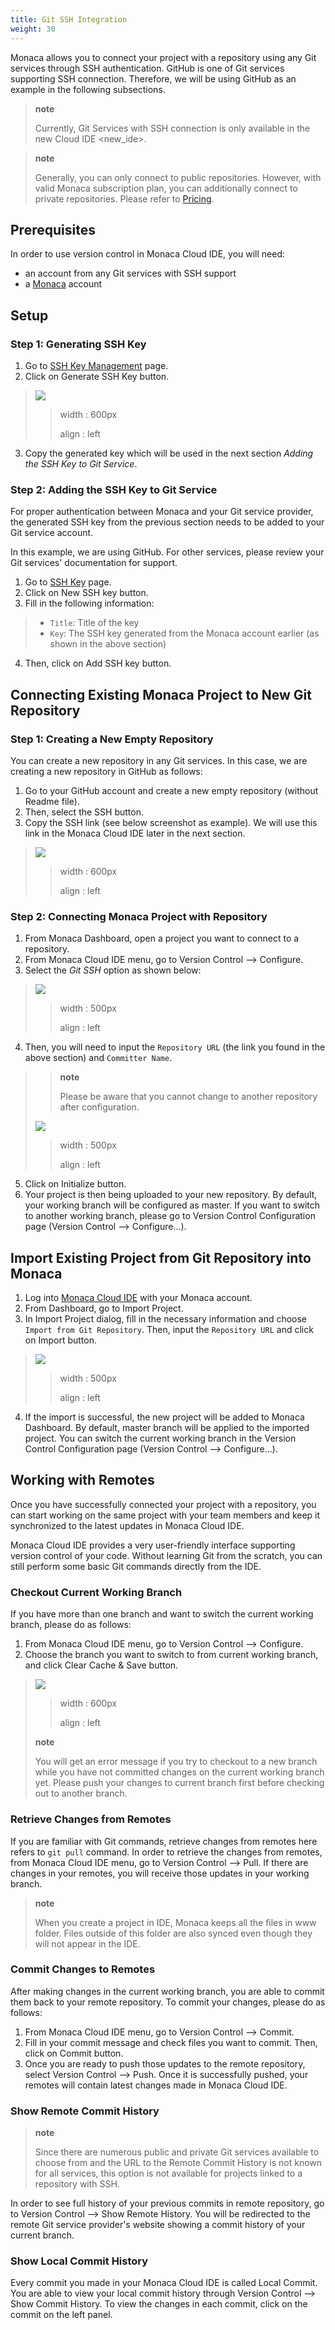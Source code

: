 ```yaml
---
title: Git SSH Integration
weight: 30
---
```


Monaca allows you to connect your project with a repository using any
Git services through SSH authentication. GitHub is one of Git services
supporting SSH connection. Therefore, we will be using GitHub as an
example in the following subsections.

> **note**
>
> Currently, Git Services with SSH connection is only available in the
> new Cloud IDE \<new\_ide\>.

> **note**
>
> Generally, you can only connect to public repositories. However, with
> valid Monaca subscription plan, you can additionally connect to
> private repositories. Please refer to
> [Pricing](https://monaca.io/pricing.html).

Prerequisites
-------------

In order to use version control in Monaca Cloud IDE, you will need:

-   an account from any Git services with SSH support
-   a [Monaca](https://monaca.mobi/en/register/start) account

Setup
-----

### Step 1: Generating SSH Key

1.  Go to [SSH Key Management](https://monaca.mobi/en/ssh) page.
2.  Click on Generate SSH Key button.

> ![](../images/version_control/17.png)
>
> > width
> > :   600px
> >
> > align
> > :   left
> >
3.  Copy the generated key which will be used in the next section
    *Adding the SSH Key to Git Service*.

### Step 2: Adding the SSH Key to Git Service

For proper authentication between Monaca and your Git service provider,
the generated SSH key from the previous section needs to be added to
your Git service account.

In this example, we are using GitHub. For other services, please review
your Git services' documentation for support.

1.  Go to [SSH Key](https://github.com/settings/keys) page.
2.  Click on New SSH key button.
3.  Fill in the following information:

> -   `Title`: Title of the key
> -   `Key`: The SSH key generated from the Monaca account earlier (as
>     shown in the above section)

4.  Then, click on Add SSH key button.

Connecting Existing Monaca Project to New Git Repository
--------------------------------------------------------

### Step 1: Creating a New Empty Repository

You can create a new repository in any Git services. In this case, we
are creating a new repository in GitHub as follows:

1.  Go to your GitHub account and create a new empty repository (without
    Readme file).
2.  Then, select the SSH button.
3.  Copy the SSH link (see below screenshot as example). We will use
    this link in the Monaca Cloud IDE later in the next section.

> ![](../images/version_control/18.png)
>
> > width
> > :   600px
> >
> > align
> > :   left
> >
### Step 2: Connecting Monaca Project with Repository

1.  From Monaca Dashboard, open a project you want to connect to a
    repository.
2.  From Monaca Cloud IDE menu, go to Version Control --\> Configure.
3.  Select the *Git SSH* option as shown below:

> ![](../images/version_control/16.png)
>
> > width
> > :   500px
> >
> > align
> > :   left
> >
4.  Then, you will need to input the `Repository URL` (the link you
    found in the above section) and `Committer Name`.

> > **note**
> >
> > Please be aware that you cannot change to another repository after
> > configuration.
>
> ![](../images/version_control/19.png)
>
> > width
> > :   500px
> >
> > align
> > :   left
> >
5.  Click on Initialize button.
6.  Your project is then being uploaded to your new repository. By
    default, your working branch will be configured as master. If you
    want to switch to another working branch, please go to Version
    Control Configuration page (Version Control --\> Configure...).

Import Existing Project from Git Repository into Monaca
-------------------------------------------------------

1.  Log into [Monaca Cloud IDE](https://monaca.mobi/en/login) with your
    Monaca account.
2.  From Dashboard, go to Import Project.
3.  In Import Project dialog, fill in the necessary information and
    choose `Import from Git Repository`. Then, input the
    `Repository URL` and click on Import button.

> ![](../images/version_control/21.png)
>
> > width
> > :   500px
> >
> > align
> > :   left
> >
4.  If the import is successful, the new project will be added to Monaca
    Dashboard. By default, master branch will be applied to the imported
    project. You can switch the current working branch in the Version
    Control Configuration page (Version Control --\> Configure...).

Working with Remotes
--------------------

Once you have successfully connected your project with a repository, you
can start working on the same project with your team members and keep it
synchronized to the latest updates in Monaca Cloud IDE.

Monaca Cloud IDE provides a very user-friendly interface supporting
version control of your code. Without learning Git from the scratch, you
can still perform some basic Git commands directly from the IDE.

### Checkout Current Working Branch

If you have more than one branch and want to switch the current working
branch, please do as follows:

1.  From Monaca Cloud IDE menu, go to Version Control --\> Configure.
2.  Choose the branch you want to switch to from current working branch,
    and click Clear Cache & Save button.

> ![](../images/version_control/20.png)
>
> > width
> > :   600px
> >
> > align
> > :   left
> >
> **note**
>
> You will get an error message if you try to checkout to a new branch
> while you have not committed changes on the current working branch
> yet. Please push your changes to current branch first before checking
> out to another branch.

### Retrieve Changes from Remotes

If you are familiar with Git commands, retrieve changes from remotes
here refers to `git pull` command. In order to retrieve the changes from
remotes, from Monaca Cloud IDE menu, go to Version Control --\> Pull. If
there are changes in your remotes, you will receive those updates in
your working branch.

> **note**
>
> When you create a project in IDE, Monaca keeps all the files in www
> folder. Files outside of this folder are also synced even though they
> will not appear in the IDE.

### Commit Changes to Remotes

After making changes in the current working branch, you are able to
commit them back to your remote repository. To commit your changes,
please do as follows:

1.  From Monaca Cloud IDE menu, go to Version Control --\> Commit.
2.  Fill in your commit message and check files you want to commit.
    Then, click on Commit button.
3.  Once you are ready to push those updates to the remote repository,
    select Version Control --\> Push. Once it is successfully pushed,
    your remotes will contain latest changes made in Monaca Cloud IDE.

### Show Remote Commit History

> **note**
>
> Since there are numerous public and private Git services available to
> choose from and the URL to the Remote Commit History is not known for
> all services, this option is not available for projects linked to a
> repository with SSH.

In order to see full history of your previous commits in remote
repository, go to Version Control --\> Show Remote History. You will be
redirected to the remote Git service provider's website showing a commit
history of your current branch.

### Show Local Commit History

Every commit you made in your Monaca Cloud IDE is called Local Commit.
You are able to view your local commit history through
Version Control --\> Show Commit History. To view the changes in each
commit, click on the commit on the left panel.
